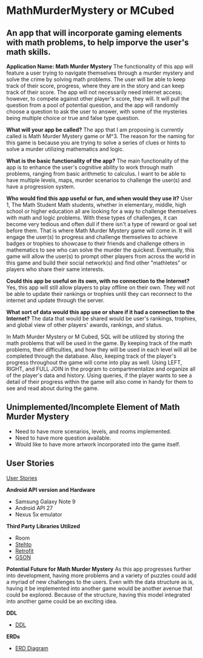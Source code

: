 # MathMurderMystery or MCubed #

## An app that will incorporate gaming elements with math problems, to help imporve the user's math skills. 

**Application Name: Math Murder Mystery**
The functionality of this app will feature a user trying to navigate themselves through a murder mystery and solve the crime by solving math problems. The user will be able to keep track of their score, progress, where they are in the story and can keep track of their score. The app will not necessarily need internet access; however, to compete against other player's score, they will. It will pull the question from a pool of potential question, and the app will randomly choose a question to ask the user to answer, with some of the mysteries being multiple choice or true and false type question. 

**What will your app be called?**
The app that I am proposing is currently called is Math Murder Mystery game or M^3. The reason for the naming for this game is because you are trying to solve a series of clues or hints to solve a murder utilizing mathematics and logic. 

**What is the basic functionality of the app?**
The main functionality of the app is to enhance the user's cognitive ability to work through math problems, ranging from basic arithmetic to calculus. I want to be able to have multiple levels, maps, murder scenarios to challenge the user(s) and have a progression system. 

**Who would find this app useful or fun, and when would they use it?**
User 1, The Math Student
Math students, whether in elementary, middle, high school or higher education all are looking for a way to challenge themselves with math and logic problems. With these types of challenges, it can become very tedious and often dull if there isn't a type of reward or goal set before them. That is where Math Murder Mystery game will come in. It will engage the user(s) to progress and challenge themselves to achieve badges or trophies to showcase to their friends and challenge others in mathematics to see who can solve the murder the quickest. Eventually, this game will allow the user(s) to prompt other players from across the world in this game and build their social network(s) and find other "mathletes" or players who share their same interests. 

**Could this app be useful on its own, with no connection to the Internet?**
Yes, this app will still allow players to play offline on their own. They will not be able to update their rankings or trophies until they can reconnect to the internet and update through the server.

**What sort of data would this app use or share if it had a connection to the Internet?**
The data that would be shared would be user's rankings, trophies, and global view of other players' awards, rankings, and status. 

 In Math Murder Mystery or M Cubed, SQL will be utilized by storing the math problems that will be used in the game. By keeping track of the math problems, their difficulties, and how they will be used in each level will all be completed through the database. Also, keeping track of the player's progress throughout the game will come into play as well. Using LEFT, RIGHT, and FULL JOIN in the program to compartmentalize and organize all of the player's data and history. Using queries, if the player wants to see a detail of their progress within the game will also come in handy for them to see and read about during the game.

## Unimplemented/Incomplete Element of Math Murder Mystery ##
* Need to have more scenarios, levels, and rooms implemented.
* Need to have more question available. 
* Would like to have more artwork incorporated into the game itself. 

## User Stories ##
[User Stories](https://github.com/ArchaicScribe/MathMurderMystery/blob/master/docs/userStories.md)


**Android API version and Hardware**
* Samsung Galaxy Note 9
* Android API 27
* Nexus 5x emulator

**Third Party Libraries Utilized**
* Room
* [Stehto](https://github.com/facebook/stetho)
* [Retrofit](https://square.github.io/retrofit/)
* [GSON](https://github.com/google/gson)

**Potential Future for Math Murder Mystery**
As this app progresses further into development, having more problems and a variety of puzzles could add a myriad of new challenges to the users. Even with the data structure as is, having it be implemented into another game would be another avenue that could be explored. Because of the structure, having this model integrated into another game could be an exciting idea. 

**DDL**
* [DDL](https://github.com/ArchaicScribe/MathMurderMystery/blob/master/docs/ddl.sql.md)

**ERDs**
* [ERD Diagram](https://drive.google.com/file/d/1LKRuEyf0FsU06t3hBMaPJ-Bphsx4FxDr/view?usp=sharing)
